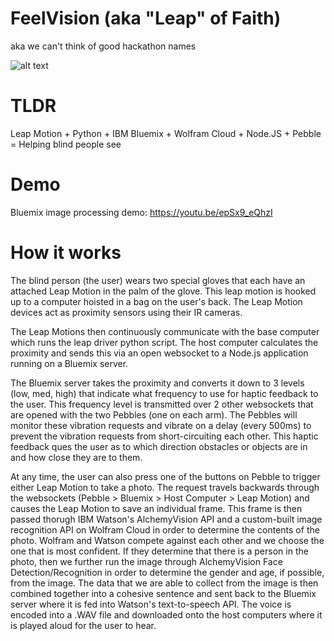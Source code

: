 
# FeelVision (aka "Leap" of Faith)
aka we can't think of good hackathon names

![alt text](https://raw.githubusercontent.com/leap-of-faith/leap_of_faith/master/public/img/sean_dancing.jpg "Such dance skills. Much 90s.")


# TLDR
Leap Motion + Python + IBM Bluemix + Wolfram Cloud + Node.JS + Pebble = Helping blind people see

# Demo

Bluemix image processing demo: https://youtu.be/epSx9_eQhzI

# How it works

The blind person (the user) wears two special gloves that each have an attached Leap Motion in the palm of the glove. This leap motion is hooked up to a computer hoisted in a bag on the user's back. The Leap Motion devices act as proximity sensors using their IR cameras.

The Leap Motions then continuously communicate with the base computer which runs the leap driver python script. The host computer calculates the proximity and sends this via an open websocket to a Node.js application running on a Bluemix server.

The Bluemix server takes the proximity and converts it down to 3 levels (low, med, high) that indicate what frequency to use for haptic feedback to the user. This frequency level is transmitted over 2 other websockets that are opened with the two Pebbles (one on each arm). The Pebbles will monitor these vibration requests and vibrate on a delay (every 500ms) to prevent the vibration requests from short-circuiting each other. This haptic feedback ques the user as to which direction obstacles or objects are in and how close they are to them.

At any time, the user can also press one of the buttons on Pebble to trigger either Leap Motion to take a photo. The request travels backwards through the websockets (Pebble > Bluemix > Host Computer > Leap Motion) and causes the Leap Motion to save an individual frame. This frame is then passed thorugh IBM Watson's AlchemyVision API and a custom-built image recognition API on Wolfram Cloud in order to determine the contents of the photo. Wolfram and Watson compete against each other and we choose the one that is most confident. If they determine that there is a person in the photo, then we further run the image through AlchemyVision Face Detection/Recognition in order to determine the gender and age, if possible, from the image. The data that we are able to collect from the image is then combined together into a cohesive sentence and sent back to the Bluemix server where it is fed into Watson's text-to-speech API. The voice is encoded into a .WAV file and downloaded onto the host computers where it is played aloud for the user to hear.
